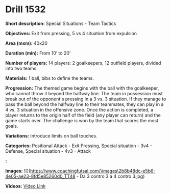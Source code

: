 # Drill 1532

**Short description:**
Special Situations - Team Tactics

**Objectives:**
Exit from pressing, 5 vs 4 situation from expulsion

**Area (mxm):**
40x20

**Duration (min):**
From 10’ to 20’

**Number of players:**
14 players: 2 goalkeepers, 12 outfield players, divided into two teams.

**Materials:**
1 ball, bibs to define the teams.

**Progression:**
The themed game begins with the ball with the goalkeeper, who cannot throw it beyond the halfway line. The team in possession must break out of the opponent's pressing in a 3 vs. 3 situation. If they manage to pass the ball beyond the halfway line to their teammates, they can play in a 4 vs. 3 situation in the offensive zone. Once the action is completed, a player returns to the origin half of the field (any player can return) and the game starts over. The challenge is won by the team that scores the most goals.

**Variations:**
Introduce limits on ball touches.

**Categories:**
Positional Attack - Exit Pressing, Special situation - 3v4 - Defense, Special situation - 4v3 - Attack

**:**


**Images:**
![](https://www.coachingfutsal.com/\images\2b8b48dc-e5b6-4e05-ae23-8fd5e85260d0_TT48 - Da 3 contro 3 a 4 contro 3.jpg)

**Videos:**
[Video Link](https://www.youtube.com/embed/mCEjRnXO0Mw)

